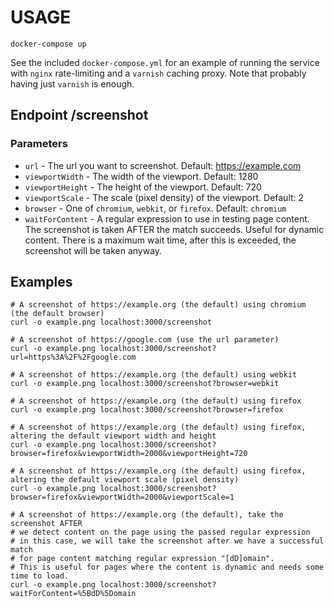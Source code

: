USAGE
=====

```
docker-compose up
```

See the included `docker-compose.yml` for an example of
running the service with `nginx` rate-limiting and a
`varnish` caching proxy. Note that probably having
just `varnish` is enough.

## Endpoint /screenshot

### Parameters

* `url` - The url you want to screenshot. Default: https://example.com
* `viewportWidth` - The width of the viewport. Default: 1280
* `viewportHeight` - The height of the viewport. Default: 720
* `viewportScale` - The scale (pixel density) of the viewport. Default: 2
* `browser` - One of `chromium`, `webkit`, or `firefox`. Default: `chromium`
* `waitForContent` - A regular expression to use in testing page 
  content. The screenshot is taken AFTER the match 
  succeeds. Useful for dynamic content. There is a maximum wait time,
  after this is exceeded, the screenshot will be taken anyway.

## Examples

```shell
# A screenshot of https://example.org (the default) using chromium (the default browser)
curl -o example.png localhost:3000/screenshot

# A screenshot of https://google.com (use the url parameter)
curl -o example.png localhost:3000/screenshot?url=https%3A%2F%2Fgoogle.com

# A screenshot of https://example.org (the default) using webkit
curl -o example.png localhost:3000/screenshot?browser=webkit

# A screenshot of https://example.org (the default) using firefox
curl -o example.png localhost:3000/screenshot?browser=firefox

# A screenshot of https://example.org (the default) using firefox, altering the default viewport width and height
curl -o example.png localhost:3000/screenshot?browser=firefox&viewportWidth=2000&viewportHeight=720

# A screenshot of https://example.org (the default) using firefox, altering the default viewport scale (pixel density)
curl -o example.png localhost:3000/screenshot?browser=firefox&viewportWidth=2000&viewportScale=1

# A screenshot of https://example.org (the default), take the screenshot AFTER
# we detect content on the page using the passed regular expression
# in this case, we will take the screenshot after we have a successful match
# for page content matching regular expression "[dD]omain".
# This is useful for pages where the content is dynamic and needs some time to load.
curl -o example.png localhost:3000/screenshot?waitForContent=%5BdD%5Domain
```